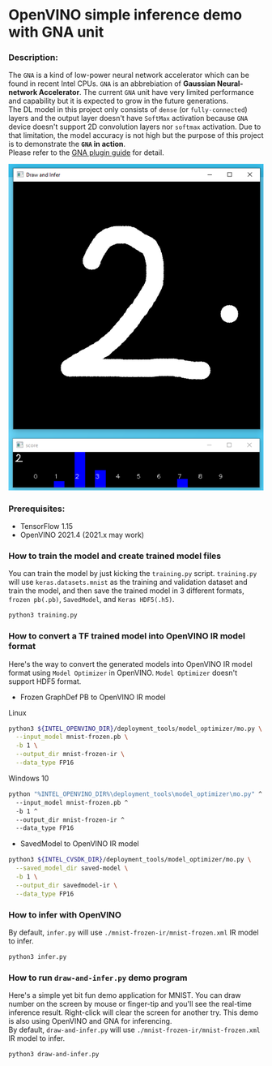 # OpenVINO simple inference demo with GNA unit  

### Description:  
The `GNA` is a kind of low-power neural network accelerator which can be found in recent Intel CPUs.  `GNA` is an abbrebiation of **Gaussian Neural-network Accelerator**. The current `GNA` unit have very limited performance and capability but it is expected to grow in the future generations.    
The DL model in this project only consists of `dense` (or `fully-connected`) layers and the output layer doesn't have `SoftMax` activation because `GNA` device doesn't support 2D convolution layers nor `softmax` activation. Due to that limitation, the model accuracy is not high but the purpose of this project is to demonstrate the **`GNA` in action**.  
Please refer to the [GNA plugin guide](https://docs.openvinotoolkit.org/latest/openvino_docs_IE_DG_supported_plugins_GNA.html) for detail.  


![draw-and-infer](./resources/draw-and-infer.png)

### Prerequisites:  
- TensorFlow 1.15  
- OpenVINO 2021.4 (2021.x may work)  


### How to train the model and create trained model files  
You can train the model by just kicking the `training.py` script. `training.py` will use `keras.datasets.mnist` as the training and validation dataset and train the model, and then save the trained model in 3 different formats, `frozen pb(.pb)`, `SavedModel`, and `Keras HDF5(.h5)`.
```sh
python3 training.py
```

### How to convert a TF trained model into OpenVINO IR model format  
  Here's the way to convert the generated models into OpenVINO IR model format using `Model Optimizer` in OpenVINO. `Model Optimizer` doesn't support HDF5 format.   

- Frozen GraphDef PB to OpenVINO IR model   

Linux  
```sh
python3 ${INTEL_OPENVINO_DIR}/deployment_tools/model_optimizer/mo.py \
  --input_model mnist-frozen.pb \
  -b 1 \
  --output_dir mnist-frozen-ir \
  --data_type FP16
```
Windows 10
```sh
python "%INTEL_OPENVINO_DIR%\deployment_tools\model_optimizer\mo.py" ^
  --input_model mnist-frozen.pb ^
  -b 1 ^
  --output_dir mnist-frozen-ir ^
  --data_type FP16
```

- SavedModel to OpenVINO IR model  

```sh
python3 ${INTEL_CVSDK_DIR}/deployment_tools/model_optimizer/mo.py \
  --saved_model_dir saved-model \
  -b 1 \
  --output_dir savedmodel-ir \
  --data_type FP16
```

### How to infer with OpenVINO  
By default, `infer.py` will use `./mnist-frozen-ir/mnist-frozen.xml` IR model to infer.  
```sh
python3 infer.py
```

### How to run `draw-and-infer.py` demo program  
Here's a simple yet bit fun demo application for MNIST. You can draw number on the screen by mouse or finger-tip and you'll see the real-time inference result.  Right-click will clear the screen for another try. This demo is also using OpenVINO and GNA for inferencing.  
By default, `draw-and-infer.py` will use `./mnist-frozen-ir/mnist-frozen.xml` IR model to infer.  
```sh
python3 draw-and-infer.py
```
